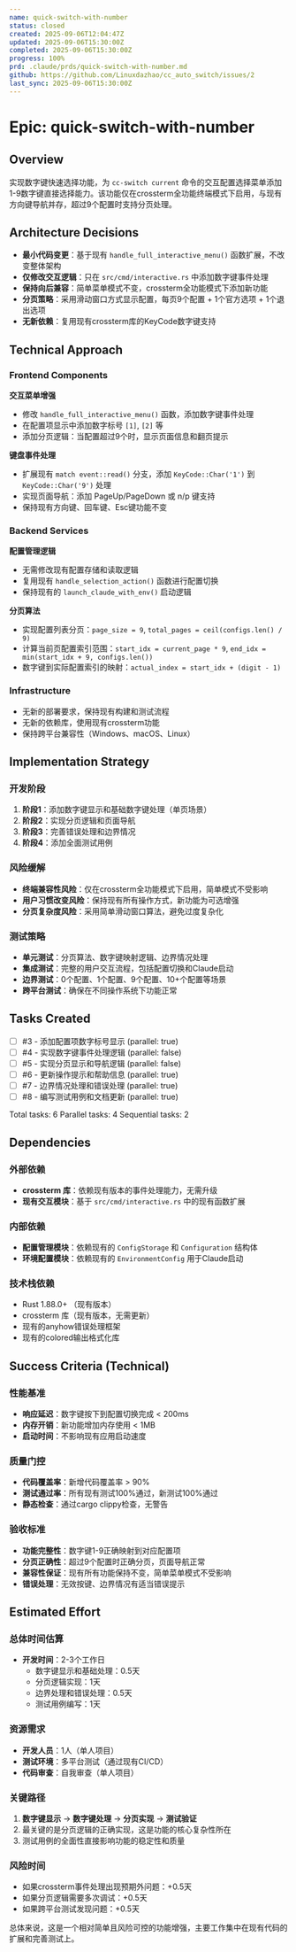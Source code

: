 ```yaml
---
name: quick-switch-with-number
status: closed
created: 2025-09-06T12:04:47Z
updated: 2025-09-06T15:30:00Z
completed: 2025-09-06T15:30:00Z
progress: 100%
prd: .claude/prds/quick-switch-with-number.md
github: https://github.com/Linuxdazhao/cc_auto_switch/issues/2
last_sync: 2025-09-06T15:30:00Z
---
```


# Epic: quick-switch-with-number

## Overview

实现数字键快速选择功能，为 `cc-switch current` 命令的交互配置选择菜单添加1-9数字键直接选择能力。该功能仅在crossterm全功能终端模式下启用，与现有方向键导航并存，超过9个配置时支持分页处理。

## Architecture Decisions

- **最小代码变更**：基于现有 `handle_full_interactive_menu()` 函数扩展，不改变整体架构
- **仅修改交互逻辑**：只在 `src/cmd/interactive.rs` 中添加数字键事件处理
- **保持向后兼容**：简单菜单模式不变，crossterm全功能模式下添加新功能
- **分页策略**：采用滑动窗口方式显示配置，每页9个配置 + 1个官方选项 + 1个退出选项
- **无新依赖**：复用现有crossterm库的KeyCode数字键支持

## Technical Approach

### Frontend Components
**交互菜单增强**
- 修改 `handle_full_interactive_menu()` 函数，添加数字键事件处理
- 在配置项显示中添加数字标号 `[1]`, `[2]` 等
- 添加分页逻辑：当配置超过9个时，显示页面信息和翻页提示

**键盘事件处理**
- 扩展现有 `match event::read()` 分支，添加 `KeyCode::Char('1')` 到 `KeyCode::Char('9')` 处理
- 实现页面导航：添加 PageUp/PageDown 或 n/p 键支持
- 保持现有方向键、回车键、Esc键功能不变

### Backend Services
**配置管理逻辑**
- 无需修改现有配置存储和读取逻辑
- 复用现有 `handle_selection_action()` 函数进行配置切换
- 保持现有的 `launch_claude_with_env()` 启动逻辑

**分页算法**
- 实现配置列表分页：`page_size = 9`, `total_pages = ceil(configs.len() / 9)`
- 计算当前页配置索引范围：`start_idx = current_page * 9`, `end_idx = min(start_idx + 9, configs.len())`
- 数字键到实际配置索引的映射：`actual_index = start_idx + (digit - 1)`

### Infrastructure
- 无新的部署要求，保持现有构建和测试流程
- 无新的依赖库，使用现有crossterm功能
- 保持跨平台兼容性（Windows、macOS、Linux）

## Implementation Strategy

### 开发阶段
1. **阶段1**：添加数字键显示和基础数字键处理（单页场景）
2. **阶段2**：实现分页逻辑和页面导航
3. **阶段3**：完善错误处理和边界情况
4. **阶段4**：添加全面测试用例

### 风险缓解
- **终端兼容性风险**：仅在crossterm全功能模式下启用，简单模式不受影响
- **用户习惯改变风险**：保持现有所有操作方式，新功能为可选增强
- **分页复杂度风险**：采用简单滑动窗口算法，避免过度复杂化

### 测试策略
- **单元测试**：分页算法、数字键映射逻辑、边界情况处理
- **集成测试**：完整的用户交互流程，包括配置切换和Claude启动
- **边界测试**：0个配置、1个配置、9个配置、10+个配置等场景
- **跨平台测试**：确保在不同操作系统下功能正常

## Tasks Created
- [ ] #3 - 添加配置项数字标号显示 (parallel: true)
- [ ] #4 - 实现数字键事件处理逻辑 (parallel: false)
- [ ] #5 - 实现分页显示和导航逻辑 (parallel: false)
- [ ] #6 - 更新操作提示和帮助信息 (parallel: true)
- [ ] #7 - 边界情况处理和错误处理 (parallel: true)
- [ ] #8 - 编写测试用例和文档更新 (parallel: true)

Total tasks: 6
Parallel tasks: 4
Sequential tasks: 2
## Dependencies

### 外部依赖
- **crossterm 库**：依赖现有版本的事件处理能力，无需升级
- **现有交互模块**：基于 `src/cmd/interactive.rs` 中的现有函数扩展

### 内部依赖
- **配置管理模块**：依赖现有的 `ConfigStorage` 和 `Configuration` 结构体
- **环境配置模块**：依赖现有的 `EnvironmentConfig` 用于Claude启动

### 技术栈依赖
- Rust 1.88.0+ （现有版本）
- crossterm 库（现有版本，无需更新）
- 现有的anyhow错误处理框架
- 现有的colored输出格式化库

## Success Criteria (Technical)

### 性能基准
- **响应延迟**：数字键按下到配置切换完成 < 200ms
- **内存开销**：新功能增加内存使用 < 1MB
- **启动时间**：不影响现有应用启动速度

### 质量门控
- **代码覆盖率**：新增代码覆盖率 > 90%
- **测试通过率**：所有现有测试100%通过，新测试100%通过
- **静态检查**：通过cargo clippy检查，无警告

### 验收标准
- **功能完整性**：数字键1-9正确映射到对应配置项
- **分页正确性**：超过9个配置时正确分页，页面导航正常
- **兼容性保证**：现有所有功能保持不变，简单菜单模式不受影响
- **错误处理**：无效按键、边界情况有适当错误提示

## Estimated Effort

### 总体时间估算
- **开发时间**：2-3个工作日
  - 数字键显示和基础处理：0.5天
  - 分页逻辑实现：1天
  - 边界处理和错误处理：0.5天
  - 测试用例编写：1天

### 资源需求
- **开发人员**：1人（单人项目）
- **测试环境**：多平台测试（通过现有CI/CD）
- **代码审查**：自我审查（单人项目）

### 关键路径
1. **数字键显示** → **数字键处理** → **分页实现** → **测试验证**
2. 最关键的是分页逻辑的正确实现，这是功能的核心复杂性所在
3. 测试用例的全面性直接影响功能的稳定性和质量

### 风险时间
- 如果crossterm事件处理出现预期外问题：+0.5天
- 如果分页逻辑需要多次调试：+0.5天
- 如果跨平台测试发现问题：+0.5天

总体来说，这是一个相对简单且风险可控的功能增强，主要工作集中在现有代码的扩展和完善测试上。
